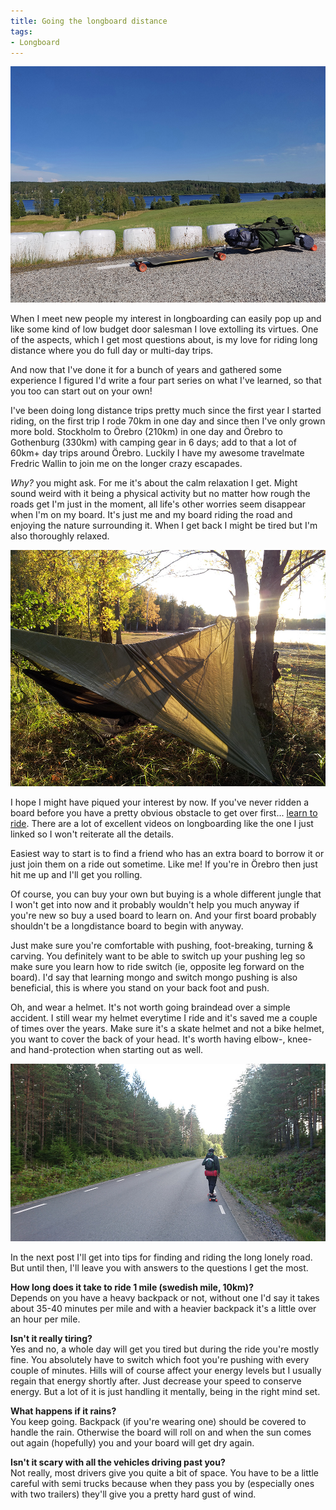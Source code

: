 ```yaml
---
title: Going the longboard distance
tags:
- Longboard
---
```


[![noBorderImage](/images/longboard/board.jpg)](/images/longboard/board.jpg)

When I meet new people my interest in longboarding can easily pop up and like some kind of low budget door salesman I love extolling its virtues. One of the aspects, which I get most questions about, is my love for riding long distance where you do full day or multi-day trips.

<!--more-->

And now that I've done it for a bunch of years and gathered some experience I figured I'd write a four part series on what I've learned, so that you too can start out on your own!

I've been doing long distance trips pretty much since the first year I started riding, on the first trip I rode 70km in one day and since then I've only grown more bold. Stockholm to Örebro (210km) in one day and Örebro to Gothenburg (330km) with camping gear in 6 days; add to that a lot of 60km+ day trips around Örebro. Luckily I have my awesome travelmate Fredric Wallin to join me on the longer crazy escapades.

*Why?* you might ask. For me it's about the calm relaxation I get. Might sound weird with it being a physical activity but no matter how rough the roads get I'm just in the moment, all life's other worries seem disappear when I'm on my board. It's just me and my board riding the road and enjoying the nature surrounding it. When I get back I might be tired but I'm also thoroughly relaxed.

[![noBorderImage](/images/longboard/camping_5.jpg)](/images/longboard/camping_5.jpg)

I hope I might have piqued your interest by now. If you've never ridden a board before you have a pretty obvious obstacle to get over first... [learn to ride](https://youtu.be/F9bZafss8kg). There are a lot of excellent videos on longboarding like the one I just linked so I won't reiterate all the details.

Easiest way to start is to find a friend who has an extra board to borrow it or just join them on a ride out sometime. Like me! If you're in Örebro then just hit me up and I'll get you rolling.

Of course, you can buy your own but buying is a whole different jungle that I won't get into now and it probably wouldn't help you much anyway if you're new so buy a used board to learn on. And your first board probably shouldn't be a longdistance board to begin with anyway.

Just make sure you're comfortable with pushing, foot-breaking, turning & carving. You definitely want to be able to switch up your pushing leg so make sure you learn how to ride switch (ie, opposite leg forward on the board). I'd say that learning mongo and switch mongo pushing is also beneficial, this is where you stand on your back foot and push.

Oh, and wear a helmet. It's not worth going braindead over a simple accident. I still wear my helmet everytime I ride and it's saved me a couple of times over the years. Make sure it's a skate helmet and not a bike helmet, you want to cover the back of your head. It's worth having elbow-, knee- and hand-protection when starting out as well.

[![noBorderImage](/images/longboard/riding_1.jpg)](/images/longboard/riding_1.jpg)

In the next post I'll get into tips for finding and riding the long lonely road. But until then, I'll leave you with answers to the questions I get the most.

**How long does it take to ride 1 mile (swedish mile, 10km)?**<br>
Depends on you have a heavy backpack or not, without one I'd say it takes about 35-40 minutes per mile and with a heavier backpack it's a little over an hour per mile.

**Isn't it really tiring?**<br>
Yes and no, a whole day will get you tired but during the ride you're mostly fine. You absolutely have to switch which foot you're pushing with every couple of minutes. Hills will of course affect your energy levels but I usually regain that energy shortly after. Just decrease your speed to conserve energy. But a lot of it is just handling it mentally, being in the right mind set.

**What happens if it rains?**<br>
You keep going. Backpack (if you're wearing one) should be covered to handle the rain. Otherwise the board will roll on and when the sun comes out again (hopefully) you and your board will get dry again.

**Isn't it scary with all the vehicles driving past you?**<br>
Not really, most drivers give you quite a bit of space. You have to be a little careful with semi trucks because when they pass you by (especially ones with two trailers) they'll give you a pretty hard gust of wind.